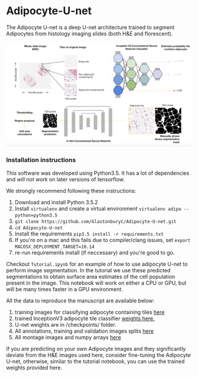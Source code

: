 # Adipocyte-U-net

The Adipocyte U-net is a deep U-net architecture trained to segment Adipocytes from histology imaging slides (both H&E and florescent). 

![alt text](overview.png)


### Installation instructions

This software was developed using Python3.5. It has a lot of dependencies and *will not work* on later versions of tensorflow.

We strongly recommend following these instructions:

1. Download and install Python 3.5.2
2. Install `virtualenv` and create a virtual environment `virtualenv adipo --python=python3.5`
3. `git clone https://github.com/GlastonburyC/Adipocyte-U-net.git`
4. `cd Adipocyte-U-net`
3. Install the requirements `pip3.5 install -r requirements.txt`
4. If you're on a mac and this fails due to compiler/clang issues, set `export MACOSX_DEPLOYMENT_TARGET=10.14`
5. re-run requirements install (if neccessary) and you're good to go.

Checkout `Tutorial.ipynb` for an example of how to use adipocyte U-net to perform image segmentation. In the tutorial we use these predicted segmentations to obtain surface area estimates of the cell population present in the image.
This notebook will work on either a CPU or GPU, but will be many times faster in a GPU environment.
 
All the data to reproduce the manuscript are available below:

1. training images for classifying adipocyte containing tiles [here](https://drive.google.com/open?id=1hsmMGTQSOvicUr50fiCol_Gr5z8U0koC)
2. trained InceptionV3 adipocyte tile classifier [weights here.](https://drive.google.com/open?id=1dGZ1amjkRfRzSO9etWwtsadylG6wGvF0)
3. U-net weights are in /checkpoints/ folder.
4. All annotations, training and validation images splits [here](https://drive.google.com/open?id=1MDY_CYcLSKbCrjMBvGZ5sFaqh5rRmrRk)
5. All montage images and numpy arrays [here](https://drive.google.com/open?id=1qCb13kFdN3mxukcnz7IwfarfaZU3ygsr)

If you are predicting on your own Adipocyte images and they significantly deviate from the H&E images used here, consider fine-tuning the Adipocyte U-net, otherwise, similar to the tutorial notebook, you can use the trained weights provided here.
